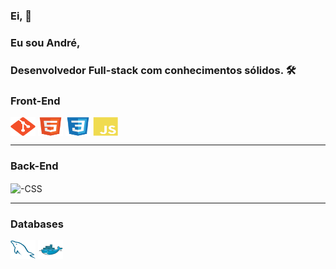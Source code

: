 ### Ei, 👋
### Eu sou André,


### Desenvolvedor Full-stack com conhecimentos sólidos. 🛠


### Front-End

<div>
<img align="center" alt="-Js" height="30" width="40" src="https://raw.githubusercontent.com/devicons/devicon/master/icons/git/git-plain.svg">
<img align="center" alt="-HTML" height="30" width="40" src="https://raw.githubusercontent.com/devicons/devicon/master/icons/html5/html5-original.svg">
<img align="center" alt="-CSS" height="30" width="40" src="https://raw.githubusercontent.com/devicons/devicon/master/icons/css3/css3-original.svg">
<img align="center" alt="-Js" height="30" width="40" src="https://raw.githubusercontent.com/devicons/devicon/master/icons/javascript/javascript-plain.svg">

<br>
<hr>

### Back-End
 
 <img align="center" alt="-CSS" height="30" width="40" src="https://www.php.net//images/logos/new-php-logo.svg">
<!-- <img align="center" alt="-CSS" height="30" width="40" src="https://raw.githubusercontent.com/devicons/devicon/master/icons/nodejs/nodejs-original.svg">
<img align="center" alt="Firebase" src="https://img.shields.io/badge/-Firebase-black?style=flat-square&logo=firebase" width="98px" height="30px"/> -->

<br>
<hr>
 
### Databases
  
<img align="center" alt="-CSS" height="30" width="40" src="https://raw.githubusercontent.com/devicons/devicon/master/icons/mysql/mysql-original.svg"> 
<!-- <img align="center" alt="-CSS" height="30" width="40" src="https://raw.githubusercontent.com/devicons/devicon/master/icons/mongodb/mongodb-original.svg"> -->
<img align="center" alt="-CSS" height="30" width="40" src="https://raw.githubusercontent.com/devicons/devicon/master/icons/docker/docker-original.svg"> 


